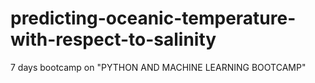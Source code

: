 # predicting-oceanic-temperature-with-respect-to-salinity
7 days bootcamp on "PYTHON AND MACHINE LEARNING BOOTCAMP"  
